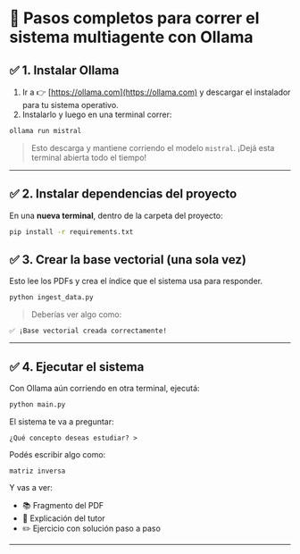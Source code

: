 # 🧠 Pasos completos para correr el sistema multiagente con Ollama

## ✅ 1. Instalar Ollama

1. Ir a 👉 [https://ollama.com](https://ollama.com) y descargar el instalador para tu sistema operativo.
2. Instalarlo y luego en una terminal correr:

```bash
ollama run mistral
```

> Esto descarga y mantiene corriendo el modelo `mistral`. ¡Dejá esta terminal abierta todo el tiempo!

---

## ✅ 2. Instalar dependencias del proyecto

En una **nueva terminal**, dentro de la carpeta del proyecto:

```bash
pip install -r requirements.txt
```

## ✅ 3. Crear la base vectorial (una sola vez)

Esto lee los PDFs y crea el índice que el sistema usa para responder.

```bash
python ingest_data.py
```

> Deberías ver algo como:

```
✅ ¡Base vectorial creada correctamente!
```

---

## ✅ 4. Ejecutar el sistema

Con Ollama aún corriendo en otra terminal, ejecutá:

```bash
python main.py
```

El sistema te va a preguntar:

```
¿Qué concepto deseas estudiar? >
```

Podés escribir algo como:

```
matriz inversa
```

Y vas a ver:
- 📚 Fragmento del PDF
- 🧠 Explicación del tutor
- ✏️ Ejercicio con solución paso a paso

---
